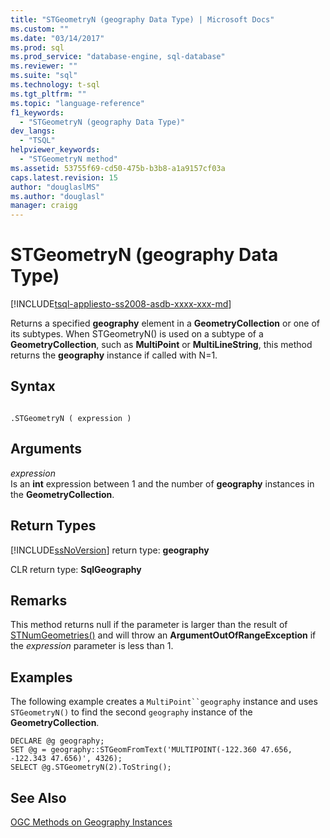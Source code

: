 ```yaml
---
title: "STGeometryN (geography Data Type) | Microsoft Docs"
ms.custom: ""
ms.date: "03/14/2017"
ms.prod: sql
ms.prod_service: "database-engine, sql-database"
ms.reviewer: ""
ms.suite: "sql"
ms.technology: t-sql
ms.tgt_pltfrm: ""
ms.topic: "language-reference"
f1_keywords: 
  - "STGeometryN (geography Data Type)"
dev_langs: 
  - "TSQL"
helpviewer_keywords: 
  - "STGeometryN method"
ms.assetid: 53755f69-cd50-475b-b3b8-a1a9157cf03a
caps.latest.revision: 15
author: "douglaslMS"
ms.author: "douglasl"
manager: craigg
---
```

# STGeometryN (geography Data Type)
[!INCLUDE[tsql-appliesto-ss2008-asdb-xxxx-xxx-md](../../includes/tsql-appliesto-ss2008-asdb-xxxx-xxx-md.md)]

  Returns a specified **geography** element in a **GeometryCollection** or one of its subtypes. When STGeometryN() is used on a subtype of a **GeometryCollection**, such as **MultiPoint** or **MultiLineString**, this method returns the **geography** instance if called with N=1.  
  
## Syntax  
  
```  
  
.STGeometryN ( expression )  
```  
  
## Arguments  
 *expression*  
 Is an **int** expression between 1 and the number of **geography** instances in the **GeometryCollection**.  
  
## Return Types  
 [!INCLUDE[ssNoVersion](../../includes/ssnoversion-md.md)] return type: **geography**  
  
 CLR return type: **SqlGeography**  
  
## Remarks  
 This method returns null if the parameter is larger than the result of [STNumGeometries()](../../t-sql/spatial-geography/stnumgeometries-geography-data-type.md) and will throw an **ArgumentOutOfRangeException** if the *expression* parameter is less than 1.  
  
## Examples  
 The following example creates a `MultiPoint``geography` instance and uses `STGeometryN()` to find the second `geography` instance of the **GeometryCollection**.  
  
```  
DECLARE @g geography;  
SET @g = geography::STGeomFromText('MULTIPOINT(-122.360 47.656, -122.343 47.656)', 4326);  
SELECT @g.STGeometryN(2).ToString();  
```  
  
## See Also  
 [OGC Methods on Geography Instances](../../t-sql/spatial-geography/ogc-methods-on-geography-instances.md)  
  
  

